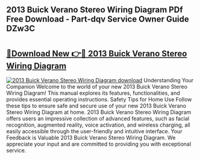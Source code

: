 ## 2013 Buick Verano Stereo Wiring Diagram PDf Free Download - Part-dqv Service Owner Guide DZw3C

# <h2><a href="http://dfixbur.blite.top/?on=2013+Buick+Verano+Stereo+Wiring+Diagram">🔗Download New 👉🔴 2013 Buick Verano Stereo Wiring Diagram</a></h2>

[![2013 Buick Verano Stereo Wiring Diagram download](https://i.imgur.com/lujVjoI.png)](http://dfixbur.blite.top/?on=2013+Buick+Verano+Stereo+Wiring+Diagram)
Understanding Your Companion Welcome to the world of your new 2013 Buick Verano Stereo Wiring Diagram! This manual explores its features, functionalities, and provides essential operating instructions. Safety Tips for Home Use Follow these tips to ensure safe and secure use of your new 2013 Buick Verano Stereo Wiring Diagram at home. 2013 Buick Verano Stereo Wiring Diagram offers users an impressive collection of advanced features, such as facial recognition, augmented reality, voice activation, and wireless charging, all easily accessible through the user-friendly and intuitive interface. Your Feedback is Valuable 2013 Buick Verano Stereo Wiring Diagram. We appreciate your input and are committed to providing you with exceptional service.
